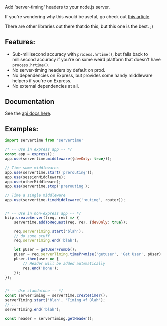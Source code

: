 Add 'server-timing' headers to your node.js server.

If you're wondering why this would be useful, go check out [this article](https://ma.ttias.be/server-timings-chrome-devtools/).

There are other libraries out there that do this, but this one is the best.  ;)

## Features:

* Sub-millisecond accuracy with `process.hrtime()`, but falls back to millisecond accuracy if you're on some weird
  platform that doesn't have `process.hrtime()`.
* No server-timing headers by default on prod.
* No dependencies on Express, but provides some handy middleware helpers if you're on Express.
* No external dependencies at all.

## Documentation

See the [api docs here]('./api.md').

## Examples:

```js
import servertime from 'servertime';

/* -- Use in express app -- */
const app = express();
app.use(servertime.middleware({devOnly: true}));

// Time some middlewares
app.use(servertime.start('prerouting'));
app.use(sessionMiddleware);
app.use(otherMiddleware);
app.use(servertime.stop('prerouting');

// Time a single middleware
app.use(servertime.timeMiddleware('routing', router));


/* -- Use in non-express app -- */
http.createServer((req, res) => {
    servertime.addToRequest(req, res, {devOnly: true});

    req.serverTiming.start('blah');
    // do some stuff
    req.serverTiming.end('blah');

    let pUser = getUserFromDb();
    pUser = req.serverTiming.timePromise('getuser', 'Get User', pUser);
    pUser.then(user => {
        // Header will be added automatically
        res.end('Done');
    });
});


/* -- Use standalone -- */
const serverTiming = servertime.createTimer();
serverTiming.start('blah', 'Timing of Blah');
// ...
serverTiming.end('blah');

const header = serverTiming.getHeader();
```
